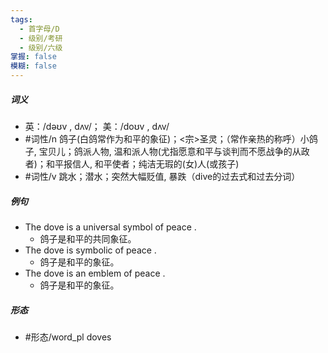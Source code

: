 ```yaml
---
tags:
  - 首字母/D
  - 级别/考研
  - 级别/六级
掌握: false
模糊: false
---
```

##### 词义
- 英：/dəʊv , dʌv/； 美：/doʊv , dʌv/
- #词性/n  鸽子(白鸽常作为和平的象征)；<宗>圣灵；（常作亲热的称呼）小鸽子, 宝贝儿；鸽派人物, 温和派人物(尤指愿意和平与谈判而不愿战争的从政者)；和平报信人, 和平使者；纯洁无瑕的(女)人(或孩子)
- #词性/v  跳水；潜水；突然大幅贬值, 暴跌（dive的过去式和过去分词）
##### 例句
- The dove is a universal symbol of peace .
	- 鸽子是和平的共同象征。
- The dove is symbolic of peace .
	- 鸽子是和平的象征。
- The dove is an emblem of peace .
	- 鸽子是和平的象征。
##### 形态
- #形态/word_pl doves
